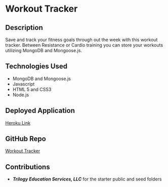 # Workout Tracker

## Description
Save and track your fitness goals through out the week with this workout tracker. Between Resistance or Cardio training you can store your workouts utilizing MongoDB and Mongoose.js.

## Technologies Used
- MongoDB and Mongoose.js
- Javascript
- HTML 5 and CSS3
- Node.js

## Deployed Application
[Heroku Link](https://eric-workout-tracker-01.herokuapp.com/?id=606777397fcdd7026d074097)

## GitHub Repo
[Workout Tracker](https://github.com/HurleySquared/workout-tracker)

## Contributions
- ***Trilogy Education Services, LLC*** for the starter public and seed folders
